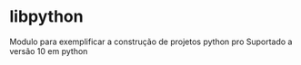 # libpython
Modulo para exemplificar a construção de projetos python pro
Suportado a versão 10 em python

